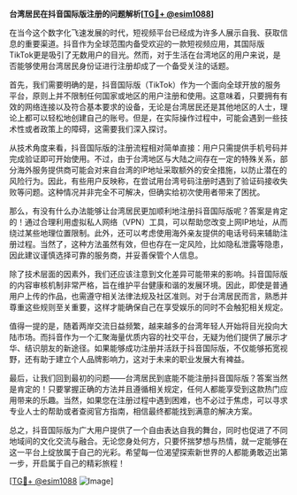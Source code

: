 **台湾居民在抖音国际版注册的问题解析[[TG💪+ @esim1088](https://t.me/s/esim1088)]**

在当今这个数字化飞速发展的时代，短视频平台已经成为许多人展示自我、获取信息的重要渠道。抖音作为全球范围内备受欢迎的一款短视频应用，其国际版TikTok更是吸引了无数用户的目光。然而，对于生活在台湾地区的用户来说，是否能够使用台湾居民身份证进行注册却成了一个备受关注的话题。

首先，我们需要明确的是，抖音国际版（TikTok）作为一个面向全球开放的服务平台，原则上并不限制任何国家或地区的用户注册和使用。这意味着，只要拥有有效的网络连接以及符合基本要求的设备，无论是台湾居民还是其他地区的人士，理论上都可以轻松地创建自己的账号。但是，在实际操作过程中，可能会遇到一些技术性或者政策上的障碍，这需要我们深入探讨。

从技术角度来看，抖音国际版的注册流程相对简单直接：用户只需提供手机号码并完成验证即可开始使用。不过，由于台湾地区与大陆之间存在一定的特殊关系，部分海外服务提供商可能会对来自台湾的IP地址采取额外的安全措施，以防止潜在的风险行为。因此，有些用户反映称，在尝试用台湾号码注册时遇到了验证码接收失败等问题。这种情况并非完全不可解决，但确实给初次使用者带来了困扰。

那么，有没有什么办法能够让台湾居民更加顺利地注册抖音国际版呢？答案是肯定的！通过合理利用虚拟私人网络（VPN）工具，可以帮助您改变上网IP地址，从而绕过某些地理位置限制。此外，还可以考虑使用海外亲友提供的电话号码来辅助注册过程。当然了，这种方法虽然有效，但也存在一定风险，比如隐私泄露等隐患，因此建议谨慎选择可靠的服务商，并妥善保管个人信息。

除了技术层面的因素外，我们还应该注意到文化差异可能带来的影响。抖音国际版的内容审核机制非常严格，旨在维护平台健康和谐的发展环境。因此，即使是普通用户上传的作品，也需遵守相关法律法规及社区准则。对于台湾居民而言，熟悉并尊重这些规则至关重要，这样才能确保自己在享受娱乐的同时不会触犯相关规定。

值得一提的是，随着两岸交流日益频繁，越来越多的台湾年轻人开始将目光投向大陆市场。而抖音作为一个汇聚海量优质内容的社交平台，无疑为他们提供了展示才华、结识朋友的新途径。如果能够成功注册并活跃于抖音国际版，不仅能够拓宽视野，还有助于建立个人品牌影响力，这对于未来的职业发展大有裨益。

最后，让我们回到最初的问题——台湾居民到底能不能注册抖音国际版？答案当然是肯定的！只要掌握正确的方法并且遵循相关规定，任何人都能享受到这款热门应用带来的乐趣。当然，如果您在注册过程中遇到困难，也不必过于焦虑，可以寻求专业人士的帮助或者查阅官方指南，相信最终都能找到满意的解决方案。

总之，抖音国际版为广大用户提供了一个自由表达自我的舞台，同时也促进了不同地域间的文化交流与融合。无论您身处何方，只要怀揣梦想与热情，就一定能够在这一平台上绽放属于自己的光彩。希望每一位渴望探索新世界的人都能勇敢迈出第一步，开启属于自己的精彩旅程！

[[TG💪+ @esim1088](https://t.me/s/esim1088) ![Image](https://i.postimg.cc/4NQfJmqS/Snipaste-2025-05-13-00-14-12.png)]